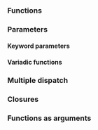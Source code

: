 ### Functions

### Parameters

#### Keyword parameters

#### Variadic functions

### Multiple dispatch

### Closures

### Functions as arguments
